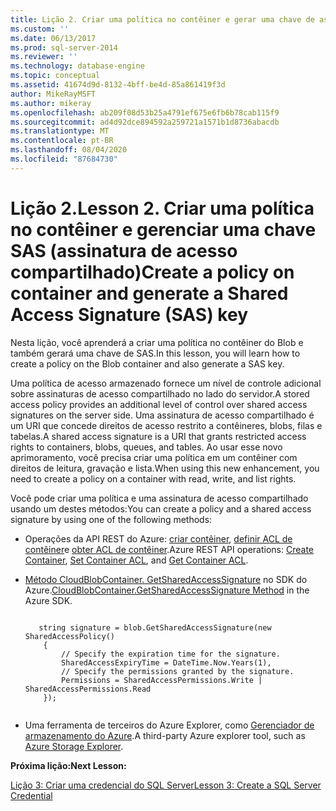 ```yaml
---
title: Lição 2. Criar uma política no contêiner e gerar uma chave de assinatura de acesso compartilhado (SAS) | Microsoft Docs
ms.custom: ''
ms.date: 06/13/2017
ms.prod: sql-server-2014
ms.reviewer: ''
ms.technology: database-engine
ms.topic: conceptual
ms.assetid: 41674d9d-8132-4bff-be4d-85a861419f3d
author: MikeRayMSFT
ms.author: mikeray
ms.openlocfilehash: ab209f08d53b25a4791ef675e6fb6b78cab115f9
ms.sourcegitcommit: ad4d92dce894592a259721a1571b1d8736abacdb
ms.translationtype: MT
ms.contentlocale: pt-BR
ms.lasthandoff: 08/04/2020
ms.locfileid: "87684730"
---
```

# <a name="lesson-2-create-a-policy-on-container-and-generate-a-shared-access-signature-sas-key"></a><span data-ttu-id="ed963-103">Lição 2.</span><span class="sxs-lookup"><span data-stu-id="ed963-103">Lesson 2.</span></span> <span data-ttu-id="ed963-104">Criar uma política no contêiner e gerenciar uma chave SAS (assinatura de acesso compartilhado)</span><span class="sxs-lookup"><span data-stu-id="ed963-104">Create a policy on container and generate a Shared Access Signature (SAS) key</span></span>
  <span data-ttu-id="ed963-105">Nesta lição, você aprenderá a criar uma política no contêiner do Blob e também gerará uma chave de SAS.</span><span class="sxs-lookup"><span data-stu-id="ed963-105">In this lesson, you will learn how to create a policy on the Blob container and also generate a SAS key.</span></span>  
  
 <span data-ttu-id="ed963-106">Uma política de acesso armazenado fornece um nível de controle adicional sobre assinaturas de acesso compartilhado no lado do servidor.</span><span class="sxs-lookup"><span data-stu-id="ed963-106">A stored access policy provides an additional level of control over shared access signatures on the server side.</span></span> <span data-ttu-id="ed963-107">Uma assinatura de acesso compartilhado é um URI que concede direitos de acesso restrito a contêineres, blobs, filas e tabelas.</span><span class="sxs-lookup"><span data-stu-id="ed963-107">A shared access signature is a URI that grants restricted access rights to containers, blobs, queues, and tables.</span></span> <span data-ttu-id="ed963-108">Ao usar esse novo aprimoramento, você precisa criar uma política em um contêiner com direitos de leitura, gravação e lista.</span><span class="sxs-lookup"><span data-stu-id="ed963-108">When using this new enhancement, you need to create a policy on a container with read, write, and list rights.</span></span>  
  
 <span data-ttu-id="ed963-109">Você pode criar uma política e uma assinatura de acesso compartilhado usando um destes métodos:</span><span class="sxs-lookup"><span data-stu-id="ed963-109">You can create a policy and a shared access signature by using one of the following methods:</span></span>  
  
-   <span data-ttu-id="ed963-110">Operações da API REST do Azure: [criar contêiner](https://msdn.microsoft.com/library/azure/dd179468.aspx), [definir ACL de contêiner](https://msdn.microsoft.com/library/azure/dd179391.aspx)e [obter ACL de contêiner](https://msdn.microsoft.com/library/azure/dd179469.aspx).</span><span class="sxs-lookup"><span data-stu-id="ed963-110">Azure REST API operations: [Create Container](https://msdn.microsoft.com/library/azure/dd179468.aspx), [Set Container ACL](https://msdn.microsoft.com/library/azure/dd179391.aspx), and [Get Container ACL](https://msdn.microsoft.com/library/azure/dd179469.aspx).</span></span>  
  
-   <span data-ttu-id="ed963-111">[Método CloudBlobContainer. GetSharedAccessSignature](https://docs.microsoft.com/dotnet/api/microsoft.azure.storage.blob.cloudblobcontainer.getsharedaccesssignature) no SDK do Azure.</span><span class="sxs-lookup"><span data-stu-id="ed963-111">[CloudBlobContainer.GetSharedAccessSignature Method](https://docs.microsoft.com/dotnet/api/microsoft.azure.storage.blob.cloudblobcontainer.getsharedaccesssignature) in the Azure SDK.</span></span>  
  
    ```  
  
       string signature = blob.GetSharedAccessSignature(new SharedAccessPolicy()   
        {   
            // Specify the expiration time for the signature.   
            SharedAccessExpiryTime = DateTime.Now.Years(1),   
            // Specify the permissions granted by the signature.    
            Permissions = SharedAccessPermissions.Write | SharedAccessPermissions.Read   
        });  
  
    ```  
  
-   <span data-ttu-id="ed963-112">Uma ferramenta de terceiros do Azure Explorer, como [Gerenciador de armazenamento do Azure](https://azurestorageexplorer.codeplex.com/).</span><span class="sxs-lookup"><span data-stu-id="ed963-112">A third-party Azure explorer tool, such as [Azure Storage Explorer](https://azurestorageexplorer.codeplex.com/).</span></span>  
  
 <span data-ttu-id="ed963-113">**Próxima lição:**</span><span class="sxs-lookup"><span data-stu-id="ed963-113">**Next Lesson:**</span></span>  
  
 [<span data-ttu-id="ed963-114">Lição 3: Criar uma credencial do SQL Server</span><span class="sxs-lookup"><span data-stu-id="ed963-114">Lesson 3: Create a SQL Server Credential</span></span>](../relational-databases/lesson-2-create-a-sql-server-credential-using-a-shared-access-signature.md)  
  
